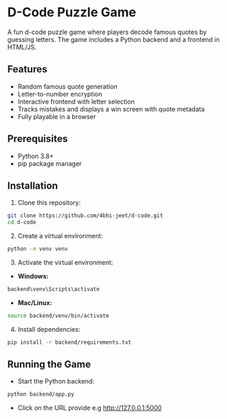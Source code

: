 # D-Code Puzzle Game

A fun d-code puzzle game where players decode famous quotes by guessing letters. The game includes a Python backend and a frontend in HTML/JS.

## Features

* Random famous quote generation
* Letter-to-number encryption
* Interactive frontend with letter selection
* Tracks mistakes and displays a win screen with quote metadata
* Fully playable in a browser

## Prerequisites

* Python 3.8+
* pip package manager

## Installation

1. Clone this repository:

```bash
git clone https://github.com/4bhi-jeet/d-code.git
cd d-code
```

2. Create a virtual environment:

```bash
python -m venv venv
```

3. Activate the virtual environment:

* **Windows:**

```bash
backend\venv\Scripts\activate
```

* **Mac/Linux:**

```bash
source backend/venv/bin/activate
```

4. Install dependencies:

```bash
pip install -r backend/requirements.txt
```

## Running the Game

- Start the Python backend:

```bash
python backend/app.py
```

- Click on the URL provide e.g http://127.0.0.1:5000

